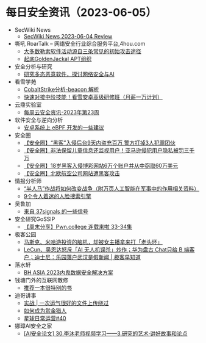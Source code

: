 # 每日安全资讯（2023-06-05）

- SecWiki News
  - [SecWiki News 2023-06-04 Review](http://www.sec-wiki.com/?2023-06-04)
- 嘶吼 RoarTalk – 网络安全行业综合服务平台,4hou.com
  - [大多数勒索软件活动源自三条常见的初始攻击途径](https://www.4hou.com/posts/3ry4)
  - [起底GoldenJackal  APT组织](https://www.4hou.com/posts/6xBL)
- 安全分析与研究
  - [研究多态恶意软件，探讨网络安全与AI](https://mp.weixin.qq.com/s?__biz=MzA4ODEyODA3MQ==&mid=2247487699&idx=1&sn=f92ba84518bfbb64e0aa5c8fbeb568bf&chksm=902fbffba75836ed22d1feeddf1d4162dc60d11523928d4e41742f744ca5938a90b6a652092c&scene=58&subscene=0#rd)
- 看雪学苑
  - [CobaltStrike分析-beacon 解析](https://mp.weixin.qq.com/s?__biz=MjM5NTc2MDYxMw==&mid=2458505991&idx=1&sn=788c8bb2dba4005a6784b1224a577099&chksm=b18ee38d86f96a9b44ce5bf5aa9603b9b65adaad07f761748f0ac2f729d23c90437fafe496ed&scene=58&subscene=0#rd)
  - [快速对接中阶技能！看雪安卓高级研修班（月薪一万计划）](https://mp.weixin.qq.com/s?__biz=MjM5NTc2MDYxMw==&mid=2458505991&idx=2&sn=c0f36b0597d91c5674ee07f407d96f48&chksm=b18ee38d86f96a9b74bde060390cb147c0f5fc4e3b1e8461ba4693bcfc6435ccddc814295358&scene=58&subscene=0#rd)
- 云鼎实验室
  - [每周云安全资讯-2023年第23周](https://mp.weixin.qq.com/s?__biz=MzU3ODAyMjg4OQ==&mid=2247494973&idx=1&sn=6079cb29b62783999e2984bc754f0a04&chksm=fd7911bbca0e98add0bba5fba2f756e27419b4a1880160c45abad8968f33e483305372ea47aa&scene=58&subscene=0#rd)
- 软件安全与逆向分析
  - [安卓系统上 eBPF 开发的一些建议](https://mp.weixin.qq.com/s?__biz=MzU3MTY5MzQxMA==&mid=2247484373&idx=1&sn=8b63f79058ffd04a50de80ff953ae455&chksm=fcdd03d8cbaa8acebb7fadda40d0ad279f8ef403a68e77c5b0835e8acf64f202726090f60cc6&scene=58&subscene=0#rd)
- 安全圈
  - [【安全圈】“黑客”入侵后台9天内盗充百万 警方打掉3人犯罪团伙](https://mp.weixin.qq.com/s?__biz=MzIzMzE4NDU1OQ==&mid=2652036087&idx=1&sn=44f809e7bde502556bef13c0ae70629f&chksm=f36ff7b7c4187ea1e532479294244888759c547afe168e01c7afeb8c085bb4a6087199d033fe&scene=58&subscene=0#rd)
  - [【安全圈】非法保留儿童信息还监视用户！亚马逊侵犯用户隐私被罚三千万](https://mp.weixin.qq.com/s?__biz=MzIzMzE4NDU1OQ==&mid=2652036087&idx=2&sn=fce92483eab754855c07070a1fc974e4&chksm=f36ff7b7c4187ea19b93ec2eeeb543cabfb127602b41720194f0011c742eb348c7668185b52b&scene=58&subscene=0#rd)
  - [【安全圈】18岁黑客入侵博彩网站6万个账户并从中窃取60万美元](https://mp.weixin.qq.com/s?__biz=MzIzMzE4NDU1OQ==&mid=2652036087&idx=3&sn=1270970fb3a333e533636a54d37b3bde&chksm=f36ff7b7c4187ea1881c2c3e1a52a309271a5a1727f7103f5566e4196aba23c3fde9fc16188d&scene=58&subscene=0#rd)
  - [【安全圈】北欧航空公司网站遭黑客攻击](https://mp.weixin.qq.com/s?__biz=MzIzMzE4NDU1OQ==&mid=2652036087&idx=4&sn=b17da1628810cd737e7c1b3fd2f705c0&chksm=f36ff7b7c4187ea1d96c34012a0fa4bf093856cc701d4ab0da8f6af79e428e813ba36687f4b9&scene=58&subscene=0#rd)
- 情报分析师
  - [“半人马”作战将如何改变战争（附万页人工智能在军事中的作用相关资料）](https://mp.weixin.qq.com/s?__biz=MzA3Mjc1MTkwOA==&mid=2650531638&idx=1&sn=8b339296e289807a0b0f62afc2a361e8&chksm=8716c97db061406bbe59ff301a5ca22534bf1347d0d831003c3680df9fc4a6eaaf656065f334&scene=58&subscene=0#rd)
  - [9个令人着迷的人脸搜索引擎](https://mp.weixin.qq.com/s?__biz=MzA3Mjc1MTkwOA==&mid=2650531638&idx=2&sn=49092c0f7418a2104b2dad9897714957&chksm=8716c97db061406bcb9c30ec8d5fa94919d74594c5efae77f52182a070bae26e4a4a46144ce8&scene=58&subscene=0#rd)
- 吴鲁加
  - [来自 37signals 的一些信号](https://mp.weixin.qq.com/s?__biz=Mzg5NDY4ODM1MA==&mid=2247484430&idx=1&sn=fc1b98bee116f70e572e06b24d3f7385&chksm=c01a893ff76d00294bc10b803aceab3019460e33ef7bfe626fcfd3cfda22e539889c6096747a&scene=58&subscene=0#rd)
- 安全研究GoSSIP
  - [【周末分享】Pwn.college 连载来啦 33-34集](https://mp.weixin.qq.com/s?__biz=Mzg5ODUxMzg0Ng==&mid=2247495422&idx=1&sn=d140522fc40405285d110e4ff959c48d&chksm=c063c027f714493157afa47b9a5a98b42aedc856248af7c8b9584b5406c4de11d108401d5be8&scene=58&subscene=0#rd)
- 极客公园
  - [马斯克、米哈游投资的脑机，却被女主播拿来打「老头环」](https://mp.weixin.qq.com/s?__biz=MTMwNDMwODQ0MQ==&mid=2652994719&idx=1&sn=8291337a20d7dafb1bf3961ab5b5c832&chksm=7e5401294923883fdd381c32629f6da376ec872bfda5ca2a2c201ba33bb3acd4f556c38abb12&scene=58&subscene=0#rd)
  - [LeCun、吴恩达怒斥「AI 无人机误杀」炒作；华为盘古 Chat只给 B 端客户；迪士尼：乐园落户武汉是假新闻 | 极客早知道](https://mp.weixin.qq.com/s?__biz=MTMwNDMwODQ0MQ==&mid=2652994718&idx=1&sn=3eab80d336ef50cd07516b630caef0d6&chksm=7e5401284923883eabe3f20d0390f5dbd2318fb8e8a8c6585ec3507bc1d45fbc5f9595bd5b7c&scene=58&subscene=0#rd)
- 落水轩
  - [BH ASIA 2023内鬼数据安全解决方案](https://mp.weixin.qq.com/s?__biz=MzI1MjQwMTAyOQ==&mid=2247483843&idx=1&sn=fd50e70cd51be92585ce8d1e3962f9da&chksm=e9e50529de928c3f41bff58bb57b86bc11f79e438ee30562d1a591bc239bff4465cb94313890&scene=58&subscene=0#rd)
- 钱塘门外的互联网散修
  - [推荐一本很特别的书](https://mp.weixin.qq.com/s?__biz=MzUxMjkxMzY2OA==&mid=2247483761&idx=1&sn=a0f9ab3eadba139e37421da99fc981ea&chksm=f95c791ace2bf00cc8d10d6554140cbe2ccfa93e0f0097aba01778f8b0368ec1466b31885cdd&scene=58&subscene=0#rd)
- 迪哥讲事
  - [实战 | 一次运气很好的文件上传绕过](https://mp.weixin.qq.com/s?__biz=MzIzMTIzNTM0MA==&mid=2247489662&idx=1&sn=f0601b57c6b55429e83d019434f9264c&chksm=e8a6121ddfd19b0bd734baf8d2e3363721d92e64c8fc47692f55932562e0f224f33927eec05e&scene=58&subscene=0#rd)
  - [如何成为赏金猎人](https://mp.weixin.qq.com/s?__biz=MzIzMTIzNTM0MA==&mid=2247489662&idx=2&sn=0ded264f8208cbf66d58c04ca6977c2e&chksm=e8a6121ddfd19b0b28bd3e74808c0991a283081fb878cf74281b237da89594a1225c06df1416&scene=58&subscene=0#rd)
  - [星球日常运营#40](https://mp.weixin.qq.com/s?__biz=MzIzMTIzNTM0MA==&mid=2247489662&idx=3&sn=b9c05fabb73041090426014cc31582ab&chksm=e8a6121ddfd19b0b2cdfdc3bd768148a28b7727022fd11cfece906b5d539bf5e53499f2bccac&scene=58&subscene=0#rd)
- 娜璋AI安全之家
  - [[AI安全论文] 30.李沐老师视频学习——3.研究的艺术·讲好故事和论点](https://mp.weixin.qq.com/s?__biz=Mzg5MTM5ODU2Mg==&mid=2247498416&idx=1&sn=d74dce08987bb531157fca1aed9cae22&chksm=cfcf4a7df8b8c36b6e8d30d8aa15e1917e14e12f18d7918fa7ece5d9196d1112c6568b9088ed&scene=58&subscene=0#rd)
